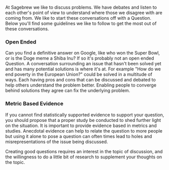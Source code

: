 At Sagebrew we like to discuss problems. We have debates and listen to each other's
point of view to understand where those we disagree with are coming from. We like to
start these conversations off with a Question. Below you'll find some guidelines we
like to follow to get the most out of these conversations.

### Open Ended ###
Can you find a definitive answer on Google, like who won the Super Bowl, or is the 
Doge meme a Shiba Inu? If so it's probably not an open ended Question. A conversation
surrounding an issue that hasn't been solved yet and has many potential solutions 
is where it's at. For example "How do we end poverty in the European Union?" could be 
solved in a multitude of ways. Each having pros and cons that can be discussed and debated
to help others understand the problem better. Enabling people to converge behind solutions they
agree can fix the underlying problem.

### Metric Based Evidence ###
If you cannot find statistically supported evidence to support your question, you 
should propose that a proper study be conducted to shed further light 
on the situation. It is important to provide evidence based in metrics and studies.
Anecdotal evidence can help to relate the question to more people but using it alone to 
pose a question can often times lead to holes and misrepresentations of the issue being 
discussed. 

Creating good questions requires an interest in the topic of 
discussion, and the willingness to do a little bit of research to 
supplement your thoughts on the topic.



[1]: http://archinte.jamanetwork.com/article.aspx?articleid=410634&gt "The Association Between Marijuana Smoking and Lung Cancer"